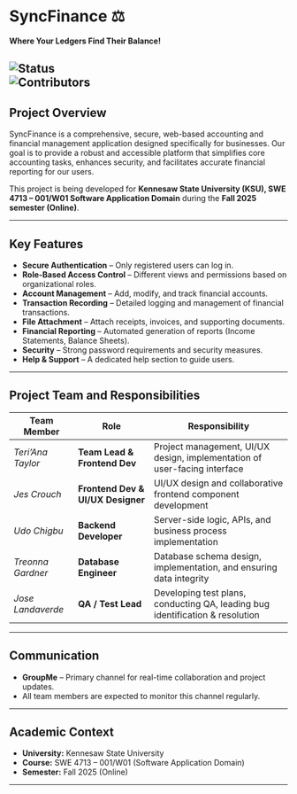 # SyncFinance ⚖️
**Where Your Ledgers Find Their Balance!**

![Status](https://img.shields.io/badge/status-in%20development-yellow)  
![Contributors](https://img.shields.io/badge/contributors-5-brightgreen)  
---

## Project Overview  
SyncFinance is a comprehensive, secure, web-based accounting and financial management application designed specifically for businesses. Our goal is to provide a robust and accessible platform that simplifies core accounting tasks, enhances security, and facilitates accurate financial reporting for our users.  

This project is being developed for **Kennesaw State University (KSU), SWE 4713 – 001/W01 Software Application Domain** during the **Fall 2025 semester (Online)**.  

---

## Key Features  
- **Secure Authentication** – Only registered users can log in.  
- **Role-Based Access Control** – Different views and permissions based on organizational roles.  
- **Account Management** – Add, modify, and track financial accounts.  
- **Transaction Recording** – Detailed logging and management of financial transactions.  
- **File Attachment** – Attach receipts, invoices, and supporting documents.  
- **Financial Reporting** – Automated generation of reports (Income Statements, Balance Sheets).  
- **Security** – Strong password requirements and security measures.  
- **Help & Support** – A dedicated help section to guide users.  

---

## Project Team and Responsibilities  

| **Team Member**                 | **Role**    | **Responsibility**                                                                 |
|--------------------------|--------------------|-------------------------------------------------------------------------------------|
|  *Teri’Ana Taylor*       | **Team Lead & Frontend Dev**   | Project management, UI/UX design, implementation of user-facing interface   |
| *Jes Crouch*             | **Frontend Dev & UI/UX Designer**        | UI/UX design and collaborative frontend component development     |
| *Udo Chigbu*             |  **Backend Developer**      | Server-side logic, APIs, and business process implementation                   |
| *Treonna Gardner*        | **Database Engineer**  | Database schema design, implementation, and ensuring data integrity                 |
| *Jose Landaverde*        | **QA / Test Lead** | Developing test plans, conducting QA, leading bug identification & resolution           |


---

## Communication 
- **GroupMe** – Primary channel for real-time collaboration and project updates.  
- All team members are expected to monitor this channel regularly.  

---

## Academic Context  
- **University:** Kennesaw State University  
- **Course:** SWE 4713 – 001/W01 (Software Application Domain)  
- **Semester:** Fall 2025 (Online)  

---
